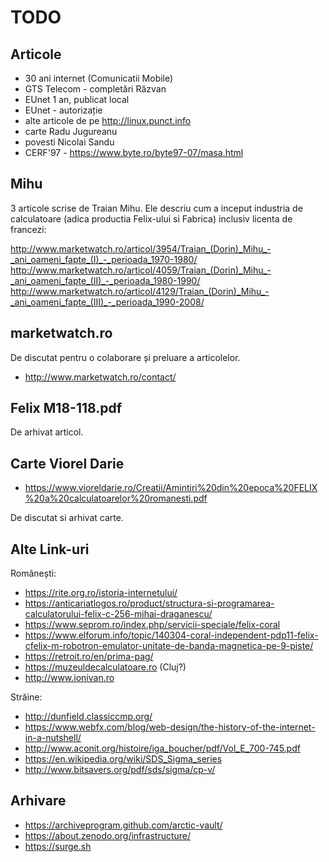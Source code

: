 # TODO

## Articole

- 30 ani internet (Comunicatii Mobile)
- GTS Telecom - completări Răzvan
- EUnet 1 an, publicat local
- EUnet - autorizație
- alte articole de pe http://linux.punct.info
- carte Radu Jugureanu
- povesti Nicolai Sandu
- CERF'97 - https://www.byte.ro/byte97-07/masa.html

## Mihu

3 articole scrise de Traian Mihu. Ele descriu cum a inceput
industria de calculatoare (adica productia Felix-ului si Fabrica) inclusiv licenta de francezi:

http://www.marketwatch.ro/articol/3954/Traian_(Dorin)_Mihu_-_ani_oameni_fapte_(I)_-_perioada_1970-1980/
http://www.marketwatch.ro/articol/4059/Traian_(Dorin)_Mihu_-_ani_oameni_fapte_(II)_-_perioada_1980-1990/
http://www.marketwatch.ro/articol/4129/Traian_(Dorin)_Mihu_-_ani_oameni_fapte_(III)_-_perioada_1990-2008/

## marketwatch.ro

De discutat pentru o colaborare și preluare a articolelor.

- http://www.marketwatch.ro/contact/

## Felix M18-118.pdf

De arhivat articol.

## Carte Viorel Darie

- https://www.vioreldarie.ro/Creatii/Amintiri%20din%20epoca%20FELIX%20a%20calculatoarelor%20romanesti.pdf

De discutat si arhivat carte.

## Alte Link-uri

Românești:

- https://rite.org.ro/istoria-internetului/
- https://anticariatlogos.ro/product/structura-si-programarea-calculatorului-felix-c-256-mihai-draganescu/
- https://www.seprom.ro/index.php/servicii-speciale/felix-coral
- https://www.elforum.info/topic/140304-coral-independent-pdp11-felix-cfelix-m-robotron-emulator-unitate-de-banda-magnetica-pe-9-piste/
- https://retroit.ro/en/prima-pag/
- https://muzeuldecalculatoare.ro (Cluj?)
- http://www.ionivan.ro


Străine:

- http://dunfield.classiccmp.org/
- https://www.webfx.com/blog/web-design/the-history-of-the-internet-in-a-nutshell/
- http://www.aconit.org/histoire/iga_boucher/pdf/Vol_E_700-745.pdf
- https://en.wikipedia.org/wiki/SDS_Sigma_series
- http://www.bitsavers.org/pdf/sds/sigma/cp-v/

## Arhivare

- https://archiveprogram.github.com/arctic-vault/
- https://about.zenodo.org/infrastructure/
- https://surge.sh
